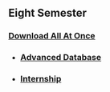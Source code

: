## Eight Semester

### [Download All At Once](https://samriddhicollegeedunp-my.sharepoint.com/:f:/g/personal/wilsonshrestha_samriddhicollege_edu_np/EoBAUL2j-nFAjgeaApLKyMEBMiSEXfwk8LUUo3Narc3RXw?e=NABc7S)

- ### [Advanced Database](https://github.com/WilcyWilson/CSIT-All/tree/master/EighthSemester/AdvancedDatabase#readme)

- ### [Internship](https://github.com/WilcyWilson/CSIT-All/tree/master/SeventhSemester/PrinciplesOfManagement#readme)

<!--
- ### [Data Warehousing and Data Mining](https://github.com/WilcyWilson/CSIT-All/tree/master/SeventhSemester/DataWarehousingandDataMining#readme)

- ### [Software Project Management](https://github.com/WilcyWilson/CSIT-All/tree/master/SeventhSemester/SoftwareProjectManagement#readme)

- ### [Project Work](https://github.com/WilcyWilson/CSIT-All/tree/master/SeventhSemester/ProjectWork#readme)
-->


